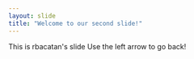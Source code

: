 ```yaml
---
layout: slide
title: "Welcome to our second slide!"
---
```

This is rbacatan's slide
Use the left arrow to go back!
